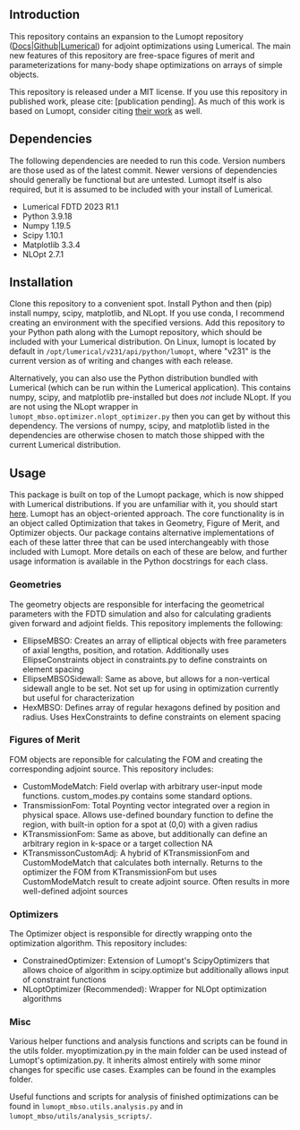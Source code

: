 ## Introduction

This repository contains an expansion to the Lumopt repository ([Docs](https://lumopt.readthedocs.io/en/latest/)|[Github](https://github.com/chriskeraly/lumopt)|[Lumerical](https://www.lumerical.com/solutions/inverse-design/)) for adjoint optimizations using Lumerical. The main new features of this repository are free-space figures of merit and parameterizations for many-body shape optimizations on arrays of simple objects.

This repository is released under a MIT license. If you use this repository in published work, please cite: [publication pending]. As much of this work is based on Lumopt, consider citing [their work](https://www.osapublishing.org/oe/abstract.cfm?uri=oe-21-18-21693) as well. 

## Dependencies

The following dependencies are needed to run this code. Version numbers are those used as of the latest commit. Newer versions of dependencies should generally be functional but are untested. Lumopt itself is also required, but it is assumed to be included with your install of Lumerical.

<ul>
  <li>Lumerical FDTD 2023 R1.1 </li>
  <li>Python 3.9.18</li>
  <li>Numpy 1.19.5</li>
  <li>Scipy 1.10.1</li>
  <li>Matplotlib 3.3.4</li>
  <li>NLOpt 2.7.1</li>
</ul>

## Installation

Clone this repository to a convenient spot. Install Python and then (pip) install numpy, scipy, matplotlib, and NLopt. If you use conda, I recommend creating an environment with the specified versions. Add this repository to your Python path along with the Lumopt repository, which should be included with your Lumerical distribution. On Linux, lumopt is located by default in `/opt/lumerical/v231/api/python/lumopt`, where "v231" is the current version as of writing and changes with each release.

Alternatively, you can also use the Python distribution bundled with Lumerical (which can be run within the Lumerical application). This contains numpy, scipy, and matplotlib pre-installed but does *not* include NLopt. If you are not using the NLopt wrapper in <code>lumopt_mbso.optimizer.nlopt_optimizer.py</code> then you can get by without this dependency. The versions of numpy, scipy, and matplotlib listed in the dependencies are otherwise chosen to match those shipped with the current Lumerical distribution.

## Usage

This package is built on top of the Lumopt package, which is now shipped with Lumerical distributions. If you are unfamiliar with it, you should start [here](https://lumopt.readthedocs.io/en/latest/index.html). Lumopt has an object-oriented approach. The core functionality is in an object called Optimization that takes in Geometry, Figure of Merit, and Optimizer objects. Our package contains alternative implementations of each of these latter three that can be used interchangeably with those included with Lumopt. More details on each of these are below, and further usage information is available in the Python docstrings for each class.

### Geometries

The geometry objects are responsible for interfacing the geometrical parameters with the FDTD simulation and also for calculating gradients given forward and adjoint fields. This repository implements the following:

<ul>
  <li>EllipseMBSO: Creates an array of elliptical objects with free parameters of axial lengths, position, and rotation. Additionally uses EllipseConstraints object in constraints.py to define constraints on element spacing</li>
  <li>EllipseMBSOSidewall: Same as above, but allows for a non-vertical sidewall angle to be set. Not set up for using in optimization currently but useful for characterization</li>
  <li>HexMBSO: Defines array of regular hexagons defined by position and radius. Uses HexConstraints to define constraints on element spacing</li>
</ul>

### Figures of Merit

FOM objects are reponsible for calculating the FOM and creating the corresponding adjoint source. This repository includes:

<ul>
  <li>CustomModeMatch: Field overlap with arbitrary user-input mode functions. custom_modes.py contains some standard options.</li>
  <li>TransmissionFom: Total Poynting vector integrated over a region in physical space. Allows use-defined boundary function to define the region, with built-in option for a spot at (0,0) with a given radius</li>
  <li>KTransmissionFom: Same as above, but additionally can define an arbitrary region in k-space or a target collection NA</li>
  <li>KTransmissonCustomAdj: A hybrid of KTransmissionFom and CustomModeMatch that calculates both internally. Returns to the optimizer the FOM from KTransmissionFom but uses CustomModeMatch result to create adjoint source. Often results in more well-defined adjoint sources</li>
</ul>

### Optimizers

The Optimizer object is responsible for directly wrapping onto the optimization algorithm. This repository includes:
<ul>
  <li>ConstrainedOptimizer: Extension of Lumopt's ScipyOptimizers that allows choice of algorithm in scipy.optimize but additionally allows input of constraint functions</li>
  <li>NLoptOptimizer (Recommended): Wrapper for NLOpt optimization algorithms</li>
</ul>

### Misc

Various helper functions and analysis functions and scripts can be found in the utils folder. myoptimization.py in the main folder can be used instead of Lumopt's optimization.py. It inherits almost entirely with some minor changes for specific use cases. Examples can be found in the examples folder.

Useful functions and scripts for analysis of finished optimizations can be found in <code>lumopt_mbso.utils.analysis.py</code> and in <code>lumopt_mbso/utils/analysis_scripts/</code>.
